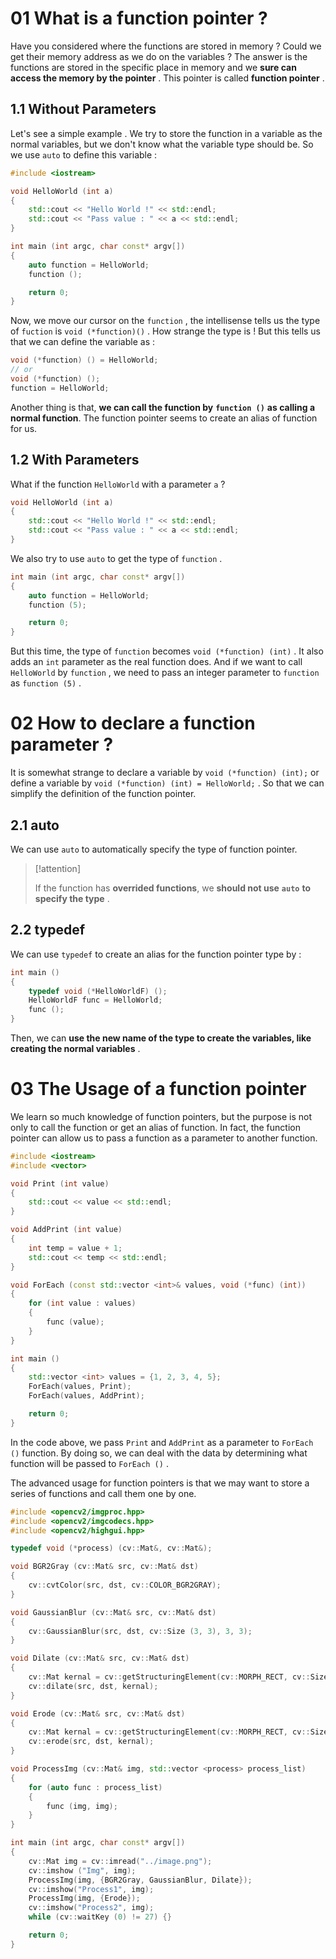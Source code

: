 # 01 What is a function pointer ?

Have you considered where the functions are stored in memory ? Could we get their memory address as we do on the variables ? The answer is the functions are stored in the specific place in memory and we **sure can access the memory by the pointer** . This pointer is called **function pointer** .

## 1.1 Without Parameters

Let's see a simple example . We try to store the function in a variable as the normal variables, but we don't know what the variable type should be. So we use `auto` to define this variable :

```C++
#include <iostream>

void HelloWorld (int a)
{
    std::cout << "Hello World !" << std::endl;
    std::cout << "Pass value : " << a << std::endl;
}

int main (int argc, char const* argv[])
{
    auto function = HelloWorld;
    function ();

    return 0;
}
```

Now, we move our cursor on the `function` , the intellisense tells us the type of `fuction` is `void (*function)()` . How strange the type is ! But this tells us that we can define the variable as :

```C++
void (*function) () = HelloWorld;
// or
void (*function) ();
function = HelloWorld;
```

Another thing is that, **we can call the function by** **`function ()`** **as calling a normal function**. The function pointer seems to create an alias of function for us.

## 1.2 With Parameters

What if the function `HelloWorld` with a parameter `a` ?

```C++
void HelloWorld (int a)
{
    std::cout << "Hello World !" << std::endl;
    std::cout << "Pass value : " << a << std::endl;
}
```

We also try to use `auto` to get the type of `function` .

```C++
int main (int argc, char const* argv[])
{
    auto function = HelloWorld;
    function (5);

    return 0;
}
```

But this time, the type of `function` becomes `void (*function) (int)` . It also adds an `int` parameter as the real function does. And if we want to call `HelloWorld` by `function` , we need to pass an integer parameter to `function` as `function (5)` .

# 02 How to declare a function parameter ?

It is somewhat strange to declare a variable by `void (*function) (int);` or define a variable by `void (*function) (int) = HelloWorld;` . So that we can simplify the definition of the function pointer.

## 2.1 auto

We can use `auto` to automatically specify the type of function pointer.

> [!attention]
> 
> If the function has **overrided functions**, we **should not use** **`auto`** **to specify the type** .

## 2.2 typedef

We can use `typedef` to create an alias for the function pointer type by :

```C++
int main ()
{
    typedef void (*HelloWorldF) ();
    HelloWorldF func = HelloWorld;
    func ();
}
```

Then, we can **use the new name of the type to create the variables, like creating the normal variables** .

# 03 The Usage of a function pointer

We learn so much knowledge of function pointers, but the purpose is not only to call the function or get an alias of function. In fact, the function pointer can allow us to pass a function as a parameter to another function.

```C++
#include <iostream>
#include <vector>

void Print (int value)
{
    std::cout << value << std::endl;
}

void AddPrint (int value)
{
    int temp = value + 1;
    std::cout << temp << std::endl;
}

void ForEach (const std::vector <int>& values, void (*func) (int))
{
    for (int value : values)
    {
        func (value);
    }
}

int main ()
{
    std::vector <int> values = {1, 2, 3, 4, 5};
    ForEach(values, Print);
    ForEach(values, AddPrint);

    return 0;
}
```

In the code above, we pass `Print` and `AddPrint` as a parameter to `ForEach ()` function. By doing so, we can deal with the data by determining what function will be passed to `ForEach ()` .

The advanced usage for function pointers is that we may want to store a series of functions and call them one by one.

```C++
#include <opencv2/imgproc.hpp>
#include <opencv2/imgcodecs.hpp>
#include <opencv2/highgui.hpp>

typedef void (*process) (cv::Mat&, cv::Mat&);

void BGR2Gray (cv::Mat& src, cv::Mat& dst)
{
    cv::cvtColor(src, dst, cv::COLOR_BGR2GRAY);
}

void GaussianBlur (cv::Mat& src, cv::Mat& dst)
{
    cv::GaussianBlur(src, dst, cv::Size (3, 3), 3, 3);
}

void Dilate (cv::Mat& src, cv::Mat& dst)
{
    cv::Mat kernal = cv::getStructuringElement(cv::MORPH_RECT, cv::Size (3, 3));
    cv::dilate(src, dst, kernal);
}

void Erode (cv::Mat& src, cv::Mat& dst)
{
    cv::Mat kernal = cv::getStructuringElement(cv::MORPH_RECT, cv::Size (3, 3));
    cv::erode(src, dst, kernal);
}

void ProcessImg (cv::Mat& img, std::vector <process> process_list)
{
    for (auto func : process_list)
    {
        func (img, img);
    }
}

int main (int argc, char const* argv[])
{
    cv::Mat img = cv::imread("../image.png");
    cv::imshow ("Img", img);
    ProcessImg(img, {BGR2Gray, GaussianBlur, Dilate});
    cv::imshow("Process1", img);
    ProcessImg(img, {Erode});
    cv::imshow("Process2", img);
    while (cv::waitKey (0) != 27) {}

    return 0;
}
```

